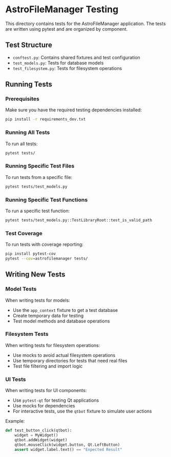 # AstroFileManager Testing

This directory contains tests for the AstroFileManager application. The tests are written using pytest and are organized by component.

## Test Structure

- `conftest.py`: Contains shared fixtures and test configuration
- `test_models.py`: Tests for database models
- `test_filesystem.py`: Tests for filesystem operations

## Running Tests

### Prerequisites

Make sure you have the required testing dependencies installed:

```bash
pip install -r requirements_dev.txt
```

### Running All Tests

To run all tests:

```bash
pytest tests/
```

### Running Specific Test Files

To run tests from a specific file:

```bash
pytest tests/test_models.py
```

### Running Specific Test Functions

To run a specific test function:

```bash
pytest tests/test_models.py::TestLibraryRoot::test_is_valid_path
```

### Test Coverage

To run tests with coverage reporting:

```bash
pip install pytest-cov
pytest --cov=astrofilemanager tests/
```

## Writing New Tests

### Model Tests

When writing tests for models:
- Use the `app_context` fixture to get a test database
- Create temporary data for testing
- Test model methods and database operations

### Filesystem Tests

When writing tests for filesystem operations:
- Use mocks to avoid actual filesystem operations
- Use temporary directories for tests that need real files
- Test file filtering and import logic

### UI Tests

When writing tests for UI components:
- Use `pytest-qt` for testing Qt applications
- Use mocks for dependencies
- For interactive tests, use the `qtbot` fixture to simulate user actions

Example:
```python
def test_button_click(qtbot):
    widget = MyWidget()
    qtbot.addWidget(widget)
    qtbot.mouseClick(widget.button, Qt.LeftButton)
    assert widget.label.text() == "Expected Result"
```
